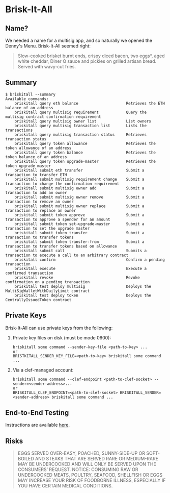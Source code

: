 # Brisk-It-All

## Name?

We needed a name for a multisig app, and so naturally we opened the Denny's Menu. Brisk-It-All seemed right:

> Slow-cooked brisket burnt ends, crispy diced bacon, two eggs*, aged white cheddar, Diner Q sauce and pickles on grilled artisan bread. Served with wavy-cut fries.

## Summary

```
$ briskitall --summary
Available commands:
    briskitall query eth balance                     Retrieves the ETH balance of an address
    briskitall query multisig requirement            Query the multisig contract confirmation requirement
    briskitall query multisig owner list             List owners
    briskitall query multisig transaction list       Lists the transactions
    briskitall query multisig transaction status     Retrieves transaction status
    briskitall query token allowance                 Retrieves the token allowance of an address
    briskitall query token balance                   Retrieves the token balance of an address
    briskitall query token upgrade-master            Retrieves the token upgrade master
    briskitall submit eth transfer                   Submit a transaction to transfer ETH
    briskitall submit multisig requirement change    Submit a transaction to change the confirmation requirement
    briskitall submit multisig owner add             Submit a transaction to add an owner
    briskitall submit multisig owner remove          Submit a transaction to remove an owner
    briskitall submit multisig owner replace         Submit a transaction to replace an owner
    briskitall submit token approve                  Submit a transaction to approve a spender for an amount
    briskitall submit token set-upgrade-master       Submit a transaction to set the upgrade master
    briskitall submit token transfer                 Submit a transaction to transfer tokens
    briskitall submit token transfer-from            Submit a transaction to transfer tokens based on allowance
    briskitall submit call                           Submits a transaction to execute a call to an arbitrary contract
    briskitall confirm                               Confirm a pending transaction
    briskitall execute                               Execute a confirmed transaction
    briskitall revoke                                Revoke confirmation on a pending transaction
    briskitall test deploy multisig                  Deploys the MultiSigWalletWithDailyLimit contract
    briskitall test deploy token                     Deploys the CentrallyIssuedToken contract
```

## Private Keys

Brisk-It-All can use private keys from the following:

1. Private key files on disk (must be mode 0600):
    ```
    briskitall some command --sender-key-file <path-to-key> ...
    or
    BRISTKITALL_SENDER_KEY_FILE=<path-to-key> briskitall some command ...
    ```

2. Via a clef-managed account:
    ```
    briskitall some command --clef-endpoint <path-to-clef-socket> --sender=<sender-address>...
    or
    BRISKITALL_CLEF_ENDPOINT=<path-to-clef-socket> BRISKITALL_SENDER=<sender-address> briskitall some command ...
    ```

## End-to-End Testing

Instructions are available [here](./test/e2e).

## Risks

> EGGS SERVED OVER-EASY, POACHED, SUNNY-SIDE-UP OR SOFT-BOILED AND STEAKS THAT ARE SERVED RARE OR MEDIUM-RARE MAY BE UNDERCOOKED AND WILL ONLY BE SERVED UPON THE CONSUMERS’ REQUEST. NOTICE: CONSUMING RAW OR UNDERCOOKED MEATS, POULTRY, SEAFOOD, SHELLFISH OR EGGS MAY INCREASE YOUR RISK OF FOODBORNE ILLNESS, ESPECIALLY IF YOU HAVE CERTAIN MEDICAL CONDITIONS.
